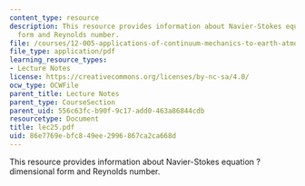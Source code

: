 ```yaml
---
content_type: resource
description: This resource provides information about Navier-Stokes equation ? dimensional
  form and Reynolds number.
file: /courses/12-005-applications-of-continuum-mechanics-to-earth-atmospheric-and-planetary-sciences-spring-2006/86e7769ebfc849ee2996867ca2ca668d_lec25.pdf
file_type: application/pdf
learning_resource_types:
- Lecture Notes
license: https://creativecommons.org/licenses/by-nc-sa/4.0/
ocw_type: OCWFile
parent_title: Lecture Notes
parent_type: CourseSection
parent_uid: 556c63fc-b90f-9c17-add0-463a86844cdb
resourcetype: Document
title: lec25.pdf
uid: 86e7769e-bfc8-49ee-2996-867ca2ca668d
---
```

This resource provides information about Navier-Stokes equation ? dimensional form and Reynolds number.